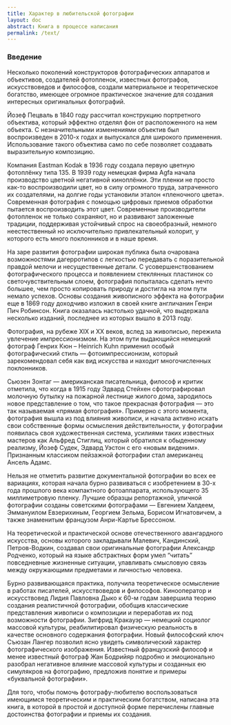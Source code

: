 ```yaml
---
title: Характер в любительской фотографии
layout: doc
abstract: Книга в процессе написания
permalink: /text/
---
```

### Введение

Несколько поколений конструкторов фотографических аппаратов и объективов, создателей фотопленок, известных фотографов, искусствоведов и философов, создали  материальное и теоретическое богатство, имеющее огромное практическое значение для создания интересных оригинальных фотографий.

Йозеф Пецваль в 1840 году рассчитал конструкцию портретного объектива,  который эффектно отделял фон от расположенного на нем объекта. С незначительными изменениями объектив был воспроизведен в 2010-х годах и выпускался для широкого применения. Использование такого объектива само по себе позволяет создавать выразительную композицию.

Компания Eastman Kodak в 1936 году создала первую цветную фотоплёнку типа 135. В 1939 году немецкая фирма Agfa начала производство цветной негативной киноплёнки. Эти пленки не просто как-то воспроизводили цвет, но в силу огромного труда, затраченного их создателями, на долгие годы установили эталон «пленочного  цвета». Современная фотография с помощью цифровых приемов обработки пытается воспроизводить этот цвет. Современные производители фотопленок не только сохраняют, но и развивают заложенные традиции, поддерживая устойчивый спрос на своеобразный, немного неестественный но исключительно привлекательный колорит, у которого есть много поклонников и в наше время. 

На заре развития фотографии широкая публика была очарована возможностями дагерротипов с легкостью передавать с поразительной правдой мелочи и несущественные детали.  С усовершенствованием фотографического процесса и появлением стеклянных пластинок со светочувствительным слоем, фотография попыталась сделать нечто большее, чем просто копировать природу и достигла на этом пути немало успехов. Основы создания живописного эффекта на фотографии еще в 1869 году доходчиво изложил в своей книге англичанин Генри Пич Робинсон. Книга оказалась настолько удачной, что выдержала несколько изданий, последнее из которых вышло в 2013 году.

Фотография, на рубеже XIX и XX веков, вслед за живописью, пережила увлечение импрессионизмом. На этом пути выдающийся немецкий фотограф Генрих Кюн – Heinrich Kuhn применил особый фотографический стиль — фотоимпрессионизм, который зарекомендовал себя как вид искусства и находит многочисленных поклонников.

Сьюзен Зонтаг — американская писательница, философ и критик отметила, что когда в 1915 году Эдвард Стейхен сфотографировал молочную бутылку на пожарной лестнице жилого дома, зародилось новое представление о том, что такое прекрасная фотография — это так называемая «прямая фотография». Примерно с этого момента, фотография вышла из под влияния живописи, и начала активно искать свои собственные формы осмысления действительности, у фотографии появилась своя художественная система, усилиями таких известных мастеров как Альфред Стиглиц, который обратился к обыденному реализму, Йозеф Судек, Эдвард Уэстон с его «новым виденим». Признанным классиком пейзажной фотографии стал американец Ансель Адамс. 

Нельзя не отметить развитие документальной фотографии во всех ее вариациях, которая начала бурно развиваться с изобретением в 30-х года прошлого века компактного фотоаппарата, использующего 35 миллиметровую пленку. Лучшие образцы репортажной, уличной фотографии созданы советскими фотографами — Евгением Халдеем, Эммануилом Евзерихиным, Георгием Зельма, Борисом Игнатовичем, а также знаменитым французом Анри-Картье Брессоном. 

На теоретической и практической основе отечественного авангардного искусства, основы которого закладывали Малевич, Кандинский, Петров-Водкин, создавал свои оригинальные фотографии Александр Родченко, который на языке абстрактных форм умел “читать” повседневные жизненные ситуации, улавливать смысловую связь между окружающими предметами и личностью человека.

Бурно развивающаяся практика, получила теоретическое осмысление в работах писателей, искусствоведов и философов. Кинооператор и искусствовед Лидия Павловна Дыко к 60-м годам завершила теорию создания реалистичной фотографии, обобщив классические представления живописи о композиции и переработав их под возможности фотографии. Зигфрид Кракауэр — немецкий социолог массовой культуры, реабилитировал физическую реальность в качестве основного содержания фотографии. Новый философский ключ Съюзан Лангер позволил ясно увидеть символический характер фотографического изображения. Известный французский философ и менее известный фотограф Жан Бодрийяр подробно и эмоционально разобрал негативное влияние массовой культуры и созданных ею симулякров на фотографию, предложив понятие и примеры «буквальной фотографии».

Для того, чтобы помочь фотографу-любителю воспользоваться имеющимся теоретическим и практическим богатством, написана эта книга, в которой в простой и доступной форме перечислены главные достоинства фотографии и приемы их создания.





 

